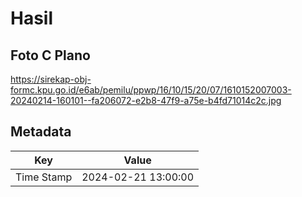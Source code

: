 # Hasil

## Foto C Plano

https://sirekap-obj-formc.kpu.go.id/e6ab/pemilu/ppwp/16/10/15/20/07/1610152007003-20240214-160101--fa206072-e2b8-47f9-a75e-b4fd71014c2c.jpg


## Metadata

| Key        | Value               |
| ---------- | ------------------- |
| Time Stamp | 2024-02-21 13:00:00 |




